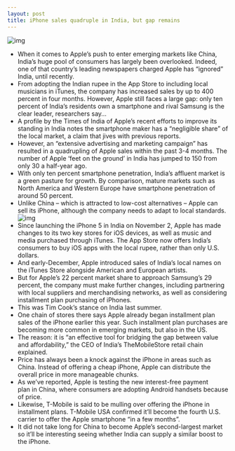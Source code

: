 ```yaml
---
layout: post
title: iPhone sales quadruple in India, but gap remains
---
```

![img](http://media.idownloadblog.com/wp-content/uploads/2012/01/Apple-Retail-India.jpg)
* When it comes to Apple’s push to enter emerging markets like China, India’s huge pool of consumers has largely been overlooked. Indeed, one of that country’s leading newspapers charged Apple has “ignored” India, until recently.
* From adopting the Indian rupee in the App Store to including local musicians in iTunes, the company has increased sales by up to 400 percent in four months. However, Apple still faces a large gap: only ten percent of India’s residents own a smartphone and rival Samsung is the clear leader, researchers say…
* A profile by the Times of India of Apple’s recent efforts to improve its standing in India notes the smartphone maker has a “negligible share” of the local market, a claim that jives with previous reports.
* However, an “extensive advertising and marketing campaign” has resulted in a quadrupling of Apple sales within the past 3-4 months. The number of Apple ‘feet on the ground’ in India has jumped to 150 from only 30 a half-year ago.
* With only ten percent smartphone penetration, India’s affluent market is a green pasture for growth. By comparison, mature markets such as North America and Western Europe have smartphone penetration of around 50 percent.
* Unlike China – which is attracted to low-cost alternatives – Apple can sell its iPhone, although the company needs to adapt to local standards.
![img](http://media.idownloadblog.com/wp-content/uploads/2012/09/iPhone-5-introduction-video-white-perspective-001.jpg)
* Since launching the iPhone 5 in India on November 2, Apple has made changes to its two key stores for iOS devices, as well as music and media purchased through iTunes. The App Store now offers India’s consumers to buy iOS apps with the local rupee, rather than only U.S. dollars.
* And early-December, Apple introduced sales of India’s local names on the iTunes Store alongside American and European artists.
* But for Apple’s 22 percent market share to approach Samsung’s 29 percent, the company must make further changes, including partnering with local suppliers and merchandising networks, as well as considering installment plan purchasing of iPhones.
* This was Tim Cook’s stance on India last summer.
* One chain of stores there says Apple already began installment plan sales of the iPhone earlier this year. Such installment plan purchases are becoming more common in emerging markets, but also in the US.
* The reason: it is “an effective tool for bridging the gap between value and affordability,” the CEO of India’s TheMobileStore retail chain explained.
* Price has always been a knock against the iPhone in areas such as China. Instead of offering a cheap iPhone, Apple can distribute the overall price in more manageable chunks.
* As we’ve reported, Apple is testing the new interest-free payment plan in China, where consumers are adopting Android handsets because of price.
* Likewise, T-Mobile is said to be mulling over offering the iPhone in installment plans. T-Mobile USA confirmed it’ll become the fourth U.S. carrier to offer the Apple smartphone “in a few months”.
* It did not take long for China to become Apple’s second-largest market so it’ll be interesting seeing whether India can supply a similar boost to the iPhone.


